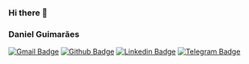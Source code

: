 ### Hi there 👋

### Daniel Guimarães

[![Gmail Badge](https://img.shields.io/badge/-Gmail-c14438?style=flat-square&logo=Gmail&logoColor=white&link=mailto:danguimaraes86@gmail.com)](mailto:danguimaraes86@gmail.com)
[![Github Badge](https://img.shields.io/badge/-Github-000?style=flat-square&logo=Github&logoColor=white&link=https://github.com/danguimaraes86)](https://github.com/danguimaraes86)
[![Linkedin Badge](https://img.shields.io/badge/-LinkedIn-blue?style=flat-square&logo=Linkedin&logoColor=white&link=https://www.linkedin.com/in/danguimaraes86/)](https://www.linkedin.com/in/danguimaraes86/)
[![Telegram Badge](https://img.shields.io/badge/-Telegram-1ca0f1?style=flat-square&labelColor=1ca0f1&logo=telegram&logoColor=white&link=https://t.me/danguimaraes86)](https://t.me/danguimaraes86)



<!--
**danguimaraes86/danguimaraes86** is a ✨ _special_ ✨ repository because its `README.md` (this file) appears on your GitHub profile.

Here are some ideas to get you started:

- 🔭 I’m currently working on ...
- 🌱 I’m currently learning ...
- 👯 I’m looking to collaborate on ...
- 🤔 I’m looking for help with ...
- 💬 Ask me about ...
- 📫 How to reach me: ...
- 😄 Pronouns: ...
- ⚡ Fun fact: ...
-->
